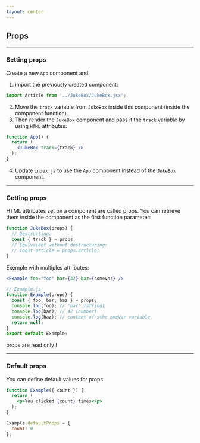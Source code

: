 ```yaml
---
layout: center
---
```


## Props

<Toc maxDepth="2" mode="onlySiblings"/>

---

### Setting props

Create a new `App` component and:

1. import the previously created component:

```jsx
import Article from '../JukeBox/JukeBox.jsx';
```

2. Move the `track` variable from `JukeBox` inside this component (inside the component function).
3. Then render the `JukeBox` component and pass it the `track` variable by using `HTML` attributes:

```jsx
function App() {
  return (
    <JukeBox track={track} />
  );
}
```

4. Update `index.js` to use the `App` component instead of the `JukeBox` component.

---

### Getting props

HTML attributes set on a component are called props. You can retrieve them inside the component as the first function parameter:
```jsx
function JukeBox(props) {
  // Destructing.
  const { track } = props;
  // Equivalent without destructuring:
  // const article = props.article;
}
```

Exemple with multiples attributes:
```jsx
<Example foo="foo" bar={42} baz={someVar} />
```

```jsx
// Example.js
function Example(props) {
  const { foo, bar, baz } = props;
  console.log(foo); // 'bar' (string)
  console.log(bar); // 42 (number)
  console.log(baz); // content of sthe omeVar variable
  return null;
}
export default Example;
```

<alert type="warning">props are read only !</alert>

---

### Default props

You can define default values for props:
```jsx
function Example({ count }) {
  return (
    <p>You clicked {count} times</p>
  );
}

Example.defaultProps = {
  count: 0
};
```